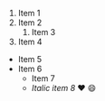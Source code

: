 1. Item 1
2. Item 2
    1. Item 3
3. Item 4

* Item 5
* Item 6
    * Item 7
    * *Italic item 8*
:heart:
:smile:
